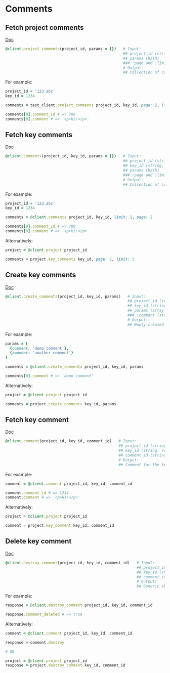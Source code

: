 # Comments

## Fetch project comments

[Doc](https://developers.lokalise.com/reference/list-project-comments)

```ruby
@client.project_comments(project_id, params = {})   # Input:
                                                    ## project_id (string, required)
                                                    ## params (hash)
                                                    ### :page and :limit
                                                    # Output:
                                                    ## Collection of comments available in the given project
```

For example:

```ruby
project_id = '123.abc'
key_id = 1234

comments = test_client.project_comments project_id, key_id, page: 2, limit: 3

comments[0].comment_id # => 789
comments[0].comment # => '<p>Hi!</p>'
```

## Fetch key comments

[Doc](https://developers.lokalise.com/reference/list-key-comments)

```ruby
@client.comments(project_id, key_id, params = {})   # Input:
                                                    ## project_id (string, required)
                                                    ## key_id (string, required)
                                                    ## params (hash)
                                                    ### :page and :limit
                                                    # Output:
                                                    ## Collection of comments available for the specified key in the given project
```

For example:

```ruby
project_id = '123.abc'
key_id = 1234

comments = @client.comments project_id, key_id, limit: 1, page: 2

comments[0].comment_id # => 789
comments[0].comment # => '<p>Hi!</p>'
```

Alternatively:

```ruby
project = @client.project project_id

comments = project.key_comments key_id, page: 2, limit: 3
```

## Create key comments

[Doc](https://developers.lokalise.com/reference/create-comments)

```ruby
@client.create_comments(project_id, key_id, params)   # Input:
                                                      ## project_id (string, required)
                                                      ## key_id (string, required)
                                                      ## params (array or hash, required) - contains parameter of newly created comments. Pass array of hashes to create multiple comments, or a hash to create a single comment
                                                      ### :comment (string, required)
                                                      # Output:
                                                      ## Newly created comment
```

For example:

```ruby
params = [
  {comment: 'demo comment'},
  {comment: 'another comment'}
]

comments = @client.create_comments project_id, key_id, params

comments[0].comment # => 'demo comment'
```

Alternatively:

```ruby
project = @client.project project_id

comments = project.create_comments key_id, params
```

## Fetch key comment

[Doc](https://developers.lokalise.com/reference/retrieve-a-comment)

```ruby
@client.comment(project_id, key_id, comment_id)   # Input:
                                                  ## project_id (string, required)
                                                  ## key_id (string, required)
                                                  ## comment_id (string, required)
                                                  # Output:
                                                  ## Comment for the key in the given project
```

For example:

```ruby
comment = @client.comment project_id, key_id, comment_id

comment.comment_id # => 1234
comment.comment # => '<p>Hi!</p>'
```

Alternatively:

```ruby
project = @client.project project_id

comment = project.key_comment key_id, comment_id
```

## Delete key comment

[Doc](https://developers.lokalise.com/reference/delete-a-comment)

```ruby
@client.destroy_comment(project_id, key_id, comment_id)   # Input:
                                                          ## project_id (string, required)
                                                          ## key_id (string, required)
                                                          ## comment_id (string, required)
                                                          # Output:
                                                          ## Generic object with the project id and "comment_deleted"=>true
```

For example:

```ruby
response = @client.destroy_comment project_id, key_id, comment_id

response.comment_deleted # => true
```

Alternatively:

```ruby
comment = @client.comment project_id, key_id, comment_id

response = comment.destroy

# OR

project = @client.project project_id
response = project.destroy_comment key_id, comment_id
```
